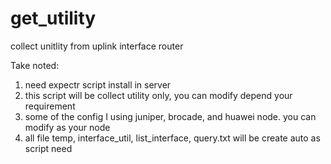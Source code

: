 # get_utility
collect unitlity from uplink interface router

Take noted:

1. need expectr script install in server
2. this script will be collect utility only, you can modify depend your requirement
3. some of the config I using juniper, brocade, and huawei node. you can modify as your node
4. all file temp, interface_util, list_interface, query.txt will be create auto as script need
